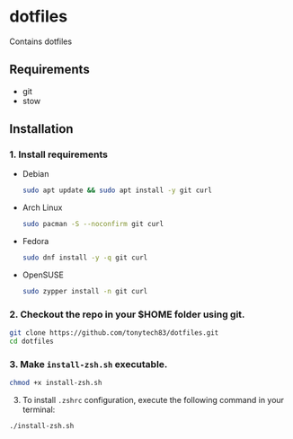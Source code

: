# dotfiles

Contains dotfiles

## Requirements

- git
- stow

## Installation

### 1. Install requirements
- Debian
  ```sh
  sudo apt update && sudo apt install -y git curl
  ```

- Arch Linux
  ```sh
  sudo pacman -S --noconfirm git curl
  ```

- Fedora
  ```sh
  sudo dnf install -y -q git curl
  ```

- OpenSUSE
  ```sh
  sudo zypper install -n git curl
  ```

### 2. Checkout the repo in your $HOME folder using git.
```sh
git clone https://github.com/tonytech83/dotfiles.git
cd dotfiles
```
### 3. Make `install-zsh.sh` executable.
```sh
chmod +x install-zsh.sh
```
3. To install `.zshrc` configuration, execute the following command in your terminal:
```sh
./install-zsh.sh
```